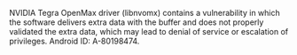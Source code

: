 NVIDIA Tegra OpenMax driver (libnvomx) contains a vulnerability in which the software delivers extra data with the buffer and does not properly validated the extra data, which may lead to denial of service or escalation of privileges. Android ID: A-80198474.